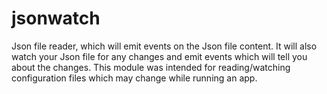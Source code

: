 jsonwatch
=========

Json file reader, which will emit events on the Json file content. It will also watch your Json file for any changes and emit events which will tell you about the changes. This module was intended for reading/watching configuration files which may change while running an app.
